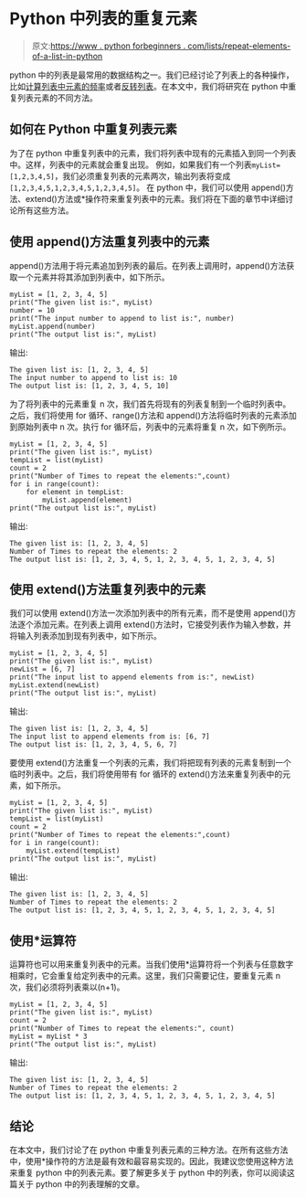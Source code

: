 # Python 中列表的重复元素

> 原文:[https://www . python forbeginners . com/lists/repeat-elements-of-a-list-in-python](https://www.pythonforbeginners.com/lists/repeat-elements-of-a-list-in-python)

python 中的列表是最常用的数据结构之一。我们已经讨论了列表上的各种操作，比如[计算列表中元素的频率](https://www.pythonforbeginners.com/lists/count-the-frequency-of-elements-in-a-list)或者[反转列表](https://www.pythonforbeginners.com/lists/how-to-reverse-a-list-in-python)。在本文中，我们将研究在 python 中重复列表元素的不同方法。

## 如何在 Python 中重复列表元素

为了在 python 中重复列表中的元素，我们将列表中现有的元素插入到同一个列表中。这样，列表中的元素就会重复出现。
例如，如果我们有一个列表`myList=[1,2,3,4,5]`，我们必须重复列表的元素两次，输出列表将变成`[1,2,3,4,5,1,2,3,4,5,1,2,3,4,5]`。
在 python 中，我们可以使用 append()方法、extend()方法或*操作符来重复列表中的元素。我们将在下面的章节中详细讨论所有这些方法。

## 使用 append()方法重复列表中的元素

append()方法用于将元素追加到列表的最后。在列表上调用时，append()方法获取一个元素并将其添加到列表中，如下所示。

```
myList = [1, 2, 3, 4, 5]
print("The given list is:", myList)
number = 10
print("The input number to append to list is:", number)
myList.append(number)
print("The output list is:", myList)
```

输出:

```
The given list is: [1, 2, 3, 4, 5]
The input number to append to list is: 10
The output list is: [1, 2, 3, 4, 5, 10]
```

为了将列表中的元素重复 n 次，我们首先将现有的列表复制到一个临时列表中。之后，我们将使用 for 循环、range()方法和 append()方法将临时列表的元素添加到原始列表中 n 次。执行 for 循环后，列表中的元素将重复 n 次，如下例所示。

```
myList = [1, 2, 3, 4, 5]
print("The given list is:", myList)
tempList = list(myList)
count = 2
print("Number of Times to repeat the elements:",count)
for i in range(count):
    for element in tempList:
        myList.append(element)
print("The output list is:", myList)
```

输出:

```
The given list is: [1, 2, 3, 4, 5]
Number of Times to repeat the elements: 2
The output list is: [1, 2, 3, 4, 5, 1, 2, 3, 4, 5, 1, 2, 3, 4, 5]
```

## 使用 extend()方法重复列表中的元素

我们可以使用 extend()方法一次添加列表中的所有元素，而不是使用 append()方法逐个添加元素。在列表上调用 extend()方法时，它接受列表作为输入参数，并将输入列表添加到现有列表中，如下所示。

```
myList = [1, 2, 3, 4, 5]
print("The given list is:", myList)
newList = [6, 7]
print("The input list to append elements from is:", newList)
myList.extend(newList)
print("The output list is:", myList)
```

输出:

```
The given list is: [1, 2, 3, 4, 5]
The input list to append elements from is: [6, 7]
The output list is: [1, 2, 3, 4, 5, 6, 7]
```

要使用 extend()方法重复一个列表的元素，我们将把现有列表的元素复制到一个临时列表中。之后，我们将使用带有 for 循环的 extend()方法来重复列表中的元素，如下所示。

```
myList = [1, 2, 3, 4, 5]
print("The given list is:", myList)
tempList = list(myList)
count = 2
print("Number of Times to repeat the elements:",count)
for i in range(count):
    myList.extend(tempList)
print("The output list is:", myList)
```

输出:

```
The given list is: [1, 2, 3, 4, 5]
Number of Times to repeat the elements: 2
The output list is: [1, 2, 3, 4, 5, 1, 2, 3, 4, 5, 1, 2, 3, 4, 5]
```

## 使用*运算符

运算符也可以用来重复列表中的元素。当我们使用*运算符将一个列表与任意数字相乘时，它会重复给定列表中的元素。这里，我们只需要记住，要重复元素 n 次，我们必须将列表乘以(n+1)。

```
myList = [1, 2, 3, 4, 5]
print("The given list is:", myList)
count = 2
print("Number of Times to repeat the elements:", count)
myList = myList * 3
print("The output list is:", myList)
```

输出:

```
The given list is: [1, 2, 3, 4, 5]
Number of Times to repeat the elements: 2
The output list is: [1, 2, 3, 4, 5, 1, 2, 3, 4, 5, 1, 2, 3, 4, 5]
```

## 结论

在本文中，我们讨论了在 python 中重复列表元素的三种方法。在所有这些方法中，使用*操作符的方法是最有效和最容易实现的。因此，我建议您使用这种方法来重复 python 中的列表元素。要了解更多关于 python 中的列表，你可以阅读这篇关于 python 中的列表理解的文章。